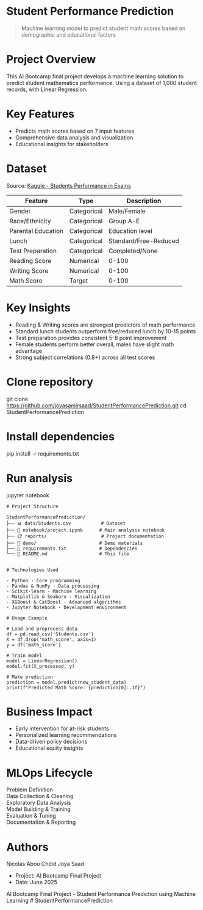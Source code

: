# Student Performance Prediction

> Machine learning model to predict student math scores based on demographic and educational factors

# Project Overview

This AI Bootcamp final project develops a machine learning solution to predict student mathematics performance. Using a dataset of 1,000 student records, with Linear Regression.

# Key Features
- Predicts math scores based on 7 input features
- Comprehensive data analysis and visualization
- Educational insights for stakeholders

# Dataset

Source: [Kaggle - Students Performance in Exams](https://www.kaggle.com/datasets/spscientist/students-performance-in-exams)

| Feature | Type | Description |
|---------|------|-------------|
| Gender | Categorical | Male/Female |
| Race/Ethnicity | Categorical | Group A-E |
| Parental Education | Categorical | Education level |
| Lunch | Categorical | Standard/Free-Reduced |
| Test Preparation | Categorical | Completed/None |
| Reading Score | Numerical | 0-100 |
| Writing Score | Numerical | 0-100 |
| Math Score | Target | 0-100 |

# Key Insights

- Reading & Writing scores are strongest predictors of math performance
- Standard lunch students outperform free/reduced lunch by 10-15 points
- Test preparation provides consistent 5-8 point improvement
- Female students perform better overall, males have slight math advantage
- Strong subject correlations (0.8+) across all test scores

# Clone repository
git clone https://github.com/joyasamirsaad/StudentPerformancePrediction.git
cd StudentPerformancePrediction

# Install dependencies
pip install -r requirements.txt

# Run analysis
jupyter notebook
```
# Project Structure

StudentPerformancePrediction/
├── 📊 data/Students.csv           # Dataset
├── 📓 notebook/project.ipynb      # Main analysis notebook
├── 📋 reports/                    # Project documentation
├── 🎥 demo/                       # Demo materials
├── 📄 requirements.txt            # Dependencies
└── 📖 README.md                   # This file


# Technologies Used

- Python - Core programming
- Pandas & NumPy - Data processing
- Scikit-learn - Machine learning
- Matplotlib & Seaborn - Visualization
- XGBoost & CatBoost - Advanced algorithms
- Jupyter Notebook - Development environment

# Usage Example

# Load and preprocess data
df = pd.read_csv('Students.csv')
X = df.drop('math_score', axis=1)
y = df['math_score']

# Train model
model = LinearRegression()
model.fit(X_processed, y)

# Make prediction
prediction = model.predict(new_student_data)
print(f"Predicted Math Score: {prediction[0]:.1f}")
```

# Business Impact

- Early intervention for at-risk students
- Personalized learning recommendations  
- Data-driven policy decisions
- Educational equity insights

# MLOps Lifecycle

Problem Definition  
Data Collection & Cleaning  
Exploratory Data Analysis  
Model Building & Training  
Evaluation & Tuning  
Documentation & Reporting  

# Authors

Nicolas Abou Chdid
Joya Saad
- Project: AI Bootcamp Final Project
- Date: June 2025

AI Bootcamp Final Project - Student Performance Prediction using Machine Learning # StudentPerformancePrediction
